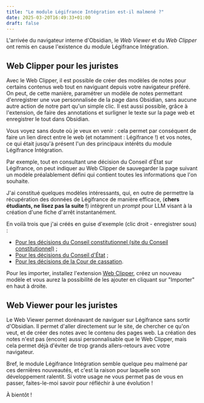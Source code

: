 ```yaml
---
title: "Le module Légifrance Intégration est-il malmené ?"  
date: 2025-03-20T16:49:33+01:00  
draft: false  
---
```


L'arrivée du navigateur interne d'Obsidian, le *Web Viewer* et du *Web Clipper* ont remis en cause l'existence du module Légifrance Intégration.

## Web Clipper pour les juristes

Avec le Web Clipper, il est possible de créer des modèles de notes pour certains contenus web tout en naviguant depuis votre navigateur préféré. On peut, de cette manière, paramétrer un modèle de notes permettant d'enregistrer une vue personnalisée de la page dans Obsidian, sans aucune autre action de notre part qu'un simple clic. Il est aussi possible, grâce à l'extension, de faire des annotations et surligner le texte sur la page web et enregistrer le tout dans Obsidian.

Vous voyez sans doute où je veux en venir : cela permet par conséquent de faire un lien direct entre le web (et notamment : Légifrance !) et vos notes, ce qui était jusqu'à présent l'un des principaux intérêts du module Légifrance Intégration.

Par exemple, tout en consultant une décision du Conseil d'État sur Légifrance, on peut indiquer au Web Clipper de sauvegarder la page suivant un modèle préalablement défini qui contient toutes les informations que l'on souhaite.

J'ai constitué quelques modèles intéressants, qui, en outre de permettre la récupération des données de Légifrance de manière efficace, (**chers étudiants, ne lisez pas la suite !**) intègrent un *prompt* pour LLM visant à la création d'une fiche d'arrêt instantanément.

En voilà trois que j'ai créés en guise d'exemple (clic droit - enregistrer sous) :
- [Pour les décisions du Conseil constitutionnel (site du Conseil constitutionnel)](https://carnetdethese.amimms.fr/static-files/files/d%C3%A9cision-conseil-constitutionnel-(site-du-conseil)-clipper.json) ;
- [Pour les décisions du Conseil d'État](https://carnetdethese.amimms.fr/static-files/files/décision-conseil-d'etat-clipper.json) ;
- [Pour les décisions de la Cour de cassation](https://carnetdethese.amimms.fr/static-files/files/décision-cour-de-cassation-clipper.json).


Pour les importer, installez l'extension [Web Clipper](https://help.obsidian.md/web-clipper), créez un nouveau modèle et vous aurez la possibilité de les ajouter en cliquant sur "Importer" en haut à droite.

## Web Viewer pour les juristes

Le Web Viewer permet dorénavant de naviguer sur Légifrance sans sortir d'Obsidian. Il permet d'aller directement sur le site, de chercher ce qu'on veut, et de créer des notes avec le contenu des pages web. La création des notes n'est pas (encore) aussi personnalisable que le Web Clipper, mais cela permet déjà d'éviter de trop grands allers-retours avec votre navigateur.

Bref, le module Légifrance Intégration semble quelque peu malmené par ces dernières nouveautés, et c'est la raison pour laquelle son développement ralentit. Si votre usage ne vous permet pas de vous en passer, faites-le-moi savoir pour réfléchir à une évolution !

À bientôt !

